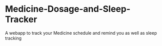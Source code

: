 # Medicine-Dosage-and-Sleep-Tracker
A webapp to track your Medicine schedule and remind you as well as sleep tracking
